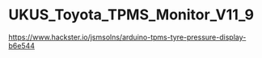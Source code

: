 # UKUS_Toyota_TPMS_Monitor_V11_9
 https://www.hackster.io/jsmsolns/arduino-tpms-tyre-pressure-display-b6e544
